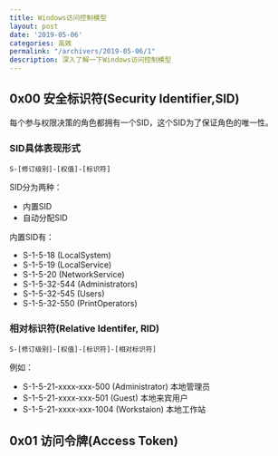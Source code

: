 ```yaml
---
title: Windows访问控制模型
layout: post
date: '2019-05-06'
categories: 高效
permalink: "/archivers/2019-05-06/1"
description: 深入了解一下Windows访问控制模型
---
```


## 0x00 安全标识符(Security Identifier,SID)

每个参与权限决策的角色都拥有一个SID，这个SID为了保证角色的唯一性。

### SID具体表现形式

`S-[修订级别]-[权值]-[标识符]`

SID分为两种：

- 内置SID
- 自动分配SID

内置SID有：

- S-1-5-18 (LocalSystem)
- S-1-5-19 (LocalService)
- S-1-5-20 (NetworkService)
- S-1-5-32-544 (Administrators)
- S-1-5-32-545 (Users)
- S-1-5-32-550 (PrintOperators)

### 相对标识符(Relative Identifer, RID)

`S-[修订级别]-[权值]-[标识符]-[相对标识符]`

例如：

- S-1-5-21-xxxx-xxx-500 (Administrator) 本地管理员
- S-1-5-21-xxxx-xxx-501 (Guest) 本地来宾用户
- S-1-5-21-xxxx-xxx-1004 (Workstaion) 本地工作站

## 0x01 访问令牌(Access Token)




